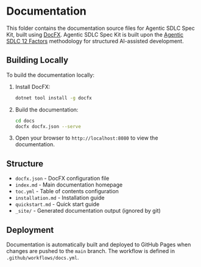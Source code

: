 # Documentation

This folder contains the documentation source files for Agentic SDLC Spec Kit, built using [DocFX](https://dotnet.github.io/docfx/). Agentic SDLC Spec Kit is built upon the [Agentic SDLC 12 Factors](https://tikalk.github.io/agentic-sdlc-12-factors/) methodology for structured AI-assisted development.

## Building Locally

To build the documentation locally:

1. Install DocFX:
   ```bash
   dotnet tool install -g docfx
   ```

2. Build the documentation:
   ```bash
   cd docs
   docfx docfx.json --serve
   ```

3. Open your browser to `http://localhost:8080` to view the documentation.

## Structure

- `docfx.json` - DocFX configuration file
- `index.md` - Main documentation homepage
- `toc.yml` - Table of contents configuration
- `installation.md` - Installation guide
- `quickstart.md` - Quick start guide
- `_site/` - Generated documentation output (ignored by git)

## Deployment

Documentation is automatically built and deployed to GitHub Pages when changes are pushed to the `main` branch. The workflow is defined in `.github/workflows/docs.yml`.

